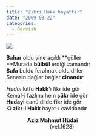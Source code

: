 ```yaml
---
title: "Zikri Hakk hayattır"
date: "2009-03-22"
categories: 
  - Dervish
---
```


**![](../uploads/image/yercekimlikaranfil_bahar.jpg)**

**Bahar** oldu yine açıldı **güller  
**Murada **bülbül** erdiği zamandır  
**Safa** buldu ferahnak oldu diller  
Sanasın dağlar bağlar **cinandır**

_Hudai_ lutfu **Hakk**'ı fikr ide gör  
Kemal-i fazlına hem **şükr** ide gör  
**Hudayi** canü dilde **fikr** ide gör  
Ki **zikr-i Hakk** hayat-ı cavidandır  
  
              **Aziz Mahmut Hüdai**  
                             (vef.1628)
